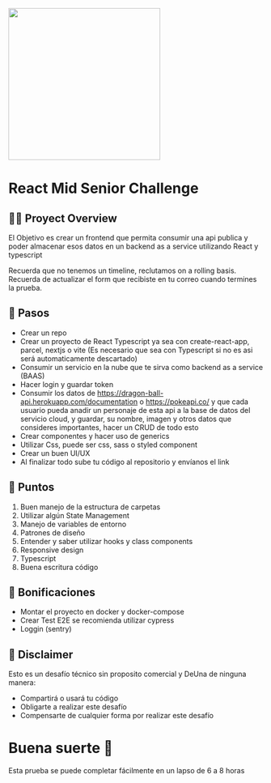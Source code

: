 [<img src="https://uploads-ssl.webflow.com/62e806ed6cc7b20ca6dc2b93/62fca8262c51370eb1406a98_deuna_w.png" width="300">](https://uploads-ssl.webflow.com/62e806ed6cc7b20ca6dc2b93/62fca8262c51370eb1406a98_deuna_w.png)


# React Mid Senior Challenge

## 👩‍💻 Proyect Overview

El Objetivo es crear un frontend que permita consumir una api publica y poder almacenar esos datos en un backend as a service utilizando React y typescript

Recuerda que no tenemos un timeline, reclutamos on a rolling basis. Recuerda de actualizar el form que recibiste en tu correo cuando termines la prueba. 

## 🦶 Pasos
- Crear un repo
- Crear un proyecto de React Typescript ya sea con create-react-app, parcel, nextjs o vite (Es necesario que sea con Typescript si no es asi será automaticamente descartado)
- Consumir un servicio en la nube que te sirva como backend as a service (BAAS)
- Hacer login y guardar token
- Consumir los datos de https://dragon-ball-api.herokuapp.com/documentation o https://pokeapi.co/ y que cada usuario pueda anadir un personaje de esta api a la base de datos del servicio cloud, y guardar, su nombre, imagen y otros datos que consideres importantes, hacer un CRUD de todo esto
- Crear componentes y hacer uso de generics
- Utilizar Css, puede ser css, sass o styled component
- Crear un buen UI/UX
- Al finalizar todo sube tu código al repositorio y envíanos el link

## 🎯 Puntos

1. Buen manejo de la estructura de carpetas
2. Utilizar algún State Management
3. Manejo de variables de entorno
4. Patrones de diseño
5. Entender y saber utilizar hooks y class components
6. Responsive design
7. Typescript
8. Buena escritura código

## 🎯 Bonificaciones

- Montar el proyecto en docker y docker-compose
- Crear Test E2E se recomienda utilizar cypress
- Loggin (sentry)

## 📃 Disclaimer

Esto es un desafío técnico sin proposito comercial y DeUna de ninguna manera:

* Compartirá o usará tu código
* Obligarte a realizar este desafío
* Compensarte de cualquier forma por realizar este desafío

# Buena suerte 🚀
Esta prueba se puede completar fácilmente en un lapso de 6 a 8 horas
